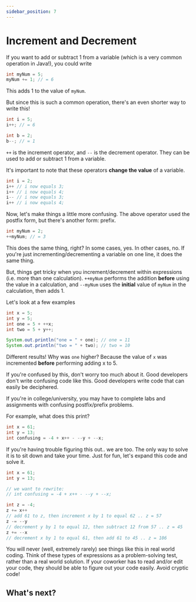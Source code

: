 ```yaml
---
sidebar_position: 7
---
```


# Increment and Decrement

If you want to add or subtract 1 from a variable (which is a very common operation in Java!), you could write

```java
int myNum = 5;
myNum += 1; // = 6
```

This adds 1 to the value of `myNum`.

But since this is such a common operation, there's an even shorter way to write this!

```java
int i = 5;
i++; // = 6

int b = 2;
b--; // = 1
```

`++` is the increment operator, and `--` is the decrement operator. They can be used to add or subtract 1 from a variable.

It's important to note that these operators **change the value** of a variable.

```java
int i = 2;
i++ // i now equals 3;
i++ // i now equals 4;
i-- // i now equals 3;
i++ // i now equals 4;
```

Now, let's make things a little more confusing. The above operator used the postfix form, but there's another form: prefix.

```java
int myNum = 2;
++myNum; // = 3
```

This does the same thing, right? In some cases, yes. In other cases, no. If you're just incrementing/decrementing a variable on one line, it does the same thing. 

But, things get tricky when you increment/decrement within expressions (i.e. more than one calculation). `++myNum` performs the addition **before** using the value in a calculation, and `--myNum` uses the **initial** value of `myNum` in the calculation, then adds 1.

Let's look at a few examples

```java
int x = 5;
int y = 5;
int one = 5 + ++x;
int two = 5 + y++;

System.out.println("one = " + one); // one = 11
System.out.println("two = " + two); // two = 10
```

Different results! Why was `one` higher? Because the value of `x` was incremented **before** performing adding x to 5.

If you're confused by this, don't worry too much about it. Good developers don't write confusing code like this. Good developers write code that can easily be deciphered.

If you're in college/university, you may have to complete labs and assignments with confusing postfix/prefix problems. 

For example, what does this print?

```java
int x = 61;
int y = 13;
int confusing = -4 + x++ - --y + --x;
```

If you're having trouble figuring this out.. we are too. The only way to solve it is to sit down and take your time. Just for fun, let's expand this code and solve it.

```java
int x = 61;
int y = 13;

// we want to rewrite:
// int confusing = -4 + x++ - --y + --x;

int z = -4;
z += x++ 
// add 61 to z, then increment x by 1 to equal 62 .. z = 57
z -= --y 
// decrement y by 1 to equal 12, then subtract 12 from 57 .. z = 45
z += --x 
// decrement x by 1 to equal 61, then add 61 to 45 .. z = 106
```

You will never (well, extremely rarely) see things like this in real world coding. Think of these types of expressions as a problem-solving test, rather than a real world solution. If your coworker has to read and/or edit your code, they should be able to figure out your code easily. Avoid cryptic code!

## What's next?

